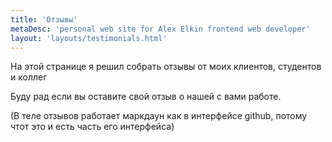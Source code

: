 ```yaml
---
title: 'Отзывы'
metaDesc: 'personal web site for Alex Elkin frontend web developer'
layout: 'layouts/testimonials.html'
---
```


На этой странице я решил собрать отзывы от моих клиентов, студентов и коллег

Буду рад если вы оставите свой отзыв о нашей с вами работе.

(В теле отзывов работает маркдаун как в интерфейсе github, потому чтот это и есть часть его интерфейса)
